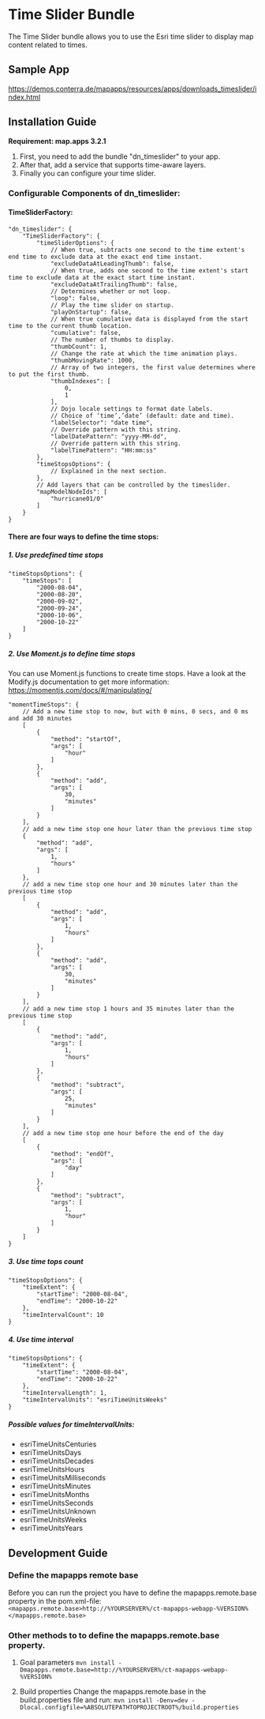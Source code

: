 # Time Slider Bundle
The Time Slider bundle allows you to use the Esri time slider to display map content related to times.

## Sample App
https://demos.conterra.de/mapapps/resources/apps/downloads_timeslider/index.html

## Installation Guide
**Requirement: map.apps 3.2.1**

1. First, you need to add the bundle "dn_timeslider" to your app.
2. After that, add a service that supports time-aware layers.
3. Finally you can configure your time slider.

### Configurable Components of dn_timeslider:

#### TimeSliderFactory:
```
"dn_timeslider": {
    "TimeSliderFactory": {
        "timeSliderOptions": {
            // When true, subtracts one second to the time extent's end time to exclude data at the exact end time instant.
            "excludeDataAtLeadingThumb": false,
            // When true, adds one second to the time extent's start time to exclude data at the exact start time instant.
            "excludeDataAtTrailingThumb": false,
            // Determines whether or not loop.
            "loop": false,
            // Play the time slider on startup.
            "playOnStartup": false,
            // When true cumulative data is displayed from the start time to the current thumb location.
            "cumulative": false,
            // The number of thumbs to display.
            "thumbCount": 1,
            // Change the rate at which the time animation plays.
            "thumbMovingRate": 1000,
            // Array of two integers, the first value determines where to put the first thumb.
            "thumbIndexes": [
                0,
                1
            ],
            // Dojo locale settings to format date labels.
            // Choice of ‘time’,’date’ (default: date and time).
            "labelSelector": "date time",
            // Override pattern with this string.
            "labelDatePattern": "yyyy-MM-dd",
            // Override pattern with this string.
            "labelTimePattern": "HH:mm:ss"
        },
        "timeStopsOptions": {
            // Explained in the next section.
        },
        // Add layers that can be controlled by the timeslider.
        "mapModelNodeIds": [
            "hurricane01/0"
        ]
    }
}
```

#### There are four ways to define the time stops:
##### 1. Use predefined time stops
```
"timeStopsOptions": {
    "timeStops": [
        "2000-08-04",
        "2000-08-20",
        "2000-09-02",
        "2000-09-24",
        "2000-10-06",
        "2000-10-22"
    ]
}
```
##### 2. Use Moment.js to define time stops
You can use Moment.js functions to create time stops. Have a look at the Modify.js documentation to get more information: https://momentjs.com/docs/#/manipulating/
```
"momentTimeStops": {
    // Add a new time stop to now, but with 0 mins, 0 secs, and 0 ms and add 30 minutes
    [
        {
            "method": "startOf",
            "args": [
                "hour"
            ]
        },
        {
            "method": "add",
            "args": [
                30,
                "minutes"
            ]
        }
    ],
    // add a new time stop one hour later than the previous time stop
    {
        "method": "add",
        "args": [
            1,
            "hours"
        ]
    },
    // add a new time stop one hour and 30 minutes later than the previous time stop
    [
        {
            "method": "add",
            "args": [
                1,
                "hours"
            ]
        },
        {
            "method": "add",
            "args": [
                30,
                "minutes"
            ]
        }
    ],
    // add a new time stop 1 hours and 35 minutes later than the previous time stop
    [
        {
            "method": "add",
            "args": [
                1,
                "hours"
            ]
        },
        {
            "method": "subtract",
            "args": [
                25,
                "minutes"
            ]
        }
    ],
    // add a new time stop one hour before the end of the day
    [
        {
            "method": "endOf",
            "args": [
                "day"
            ]
        },
        {
            "method": "subtract",
            "args": [
                1,
                "hour"
            ]
        }
    ]
}
```
##### 3. Use time tops count
```
"timeStopsOptions": {
    "timeExtent": {
        "startTime": "2000-08-04",
        "endTime": "2000-10-22"
    },
    "timeIntervalCount": 10
}
```
##### 4. Use time interval
```
"timeStopsOptions": {
    "timeExtent": {
        "startTime": "2000-08-04",
        "endTime": "2000-10-22"
    },
    "timeIntervalLength": 1,
    "timeIntervalUnits": "esriTimeUnitsWeeks"
}
```
##### Possible values for timeIntervalUnits:

- esriTimeUnitsCenturies
- esriTimeUnitsDays
- esriTimeUnitsDecades
- esriTimeUnitsHours
- esriTimeUnitsMilliseconds
- esriTimeUnitsMinutes
- esriTimeUnitsMonths
- esriTimeUnitsSeconds
- esriTimeUnitsUnknown
- esriTimeUnitsWeeks
- esriTimeUnitsYears

## Development Guide
### Define the mapapps remote base
Before you can run the project you have to define the mapapps.remote.base property in the pom.xml-file:
`<mapapps.remote.base>http://%YOURSERVER%/ct-mapapps-webapp-%VERSION%</mapapps.remote.base>`

### Other methods to to define the mapapps.remote.base property.
1. Goal parameters
`mvn install -Dmapapps.remote.base=http://%YOURSERVER%/ct-mapapps-webapp-%VERSION%`

2. Build properties
Change the mapapps.remote.base in the build.properties file and run:
`mvn install -Denv=dev -Dlocal.configfile=%ABSOLUTEPATHTOPROJECTROOT%/build.properties`
